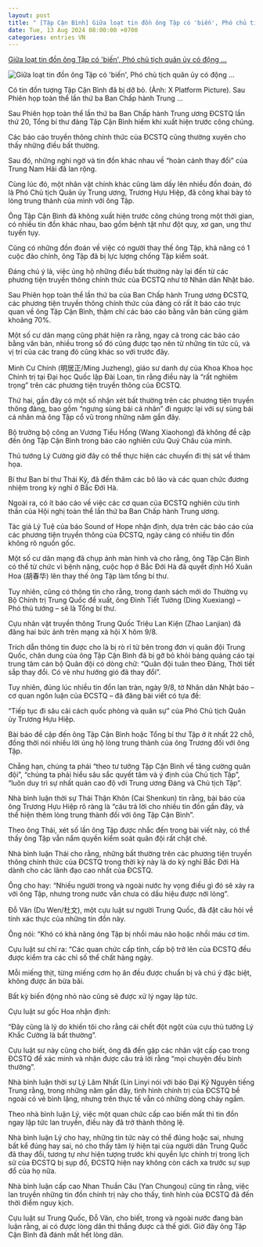 ```yaml
---
layout: post
title: " [Tập Cận Bình] Giữa loạt tin đồn ông Tập có 'biến', Phó chủ tịch quân ủy có động ..."
date: Tue, 13 Aug 2024 08:00:00 +0700
categories: entries VN
---
```

[Giữa loạt tin đồn ông Tập có 'biến', Phó chủ tịch quân ủy có động ...](https://www.dkn.tv/the-gioi/giua-loat-tin-don-ong-tap-co-bien-pho-chu-tich-quan-uy-co-dong-thai-la.html)

![Giữa loạt tin đồn ông Tập có 'biến', Phó chủ tịch quân ủy có động ...](https://www.dkn.tv/wp-content/uploads/2024/08/loat-tin-don-ong-tap-co-bien.jpg)

Có tin đồn tượng Tập Cận Bình đã bị dỡ bỏ. (Ảnh: X Platform Picture). Sau Phiên họp toàn thể lần thứ ba Ban Chấp hành Trung ...

Sau Phiên họp toàn thể lần thứ ba Ban Chấp hành Trung ương ĐCSTQ lần thứ 20, Tổng bí thư đảng Tập Cận Bình hiếm khi xuất hiện trước công chúng.

Các báo cáo truyền thông chính thức của ĐCSTQ cũng thường xuyên cho thấy những điều bất thường.

Sau đó, những nghi ngờ và tin đồn khác nhau về “hoàn cảnh thay đổi” của Trung Nam Hải đã lan rộng.

Cùng lúc đó, một nhân vật chính khác cũng làm dấy lên nhiều đồn đoán, đó là Phó Chủ tịch Quân ủy Trung ương, Trương Hựu Hiệp, đã công khai bày tỏ lòng trung thành của mình với ông Tập.

Ông Tập Cận Bình đã không xuất hiện trước công chúng trong một thời gian, có nhiều tin đồn khác nhau, bao gồm bệnh tật như đột quỵ, xơ gan, ung thư tuyến tụy.

Cũng có những đồn đoán về việc có người thay thế ông Tập, khả năng có 1 cuộc đảo chính, ông Tập đã bị lực lượng chống Tập kiểm soát.

Đáng chú ý là, việc ủng hộ những điều bất thường này lại đến từ các phương tiện truyền thông chính thức của ĐCSTQ như tờ Nhân dân Nhật báo.

Sau Phiên họp toàn thể lần thứ ba của Ban Chấp hành Trung ương ĐCSTQ, các phương tiện truyền thông chính thức của đảng có rất ít báo cáo trực quan về ông Tập Cận Bình, thậm chí các báo cáo bằng văn bản cũng giảm khoảng 70%.

Một số cư dân mạng cũng phát hiện ra rằng, ngay cả trong các báo cáo bằng văn bản, nhiều trong số đó cũng được tạo nên từ những tin tức cũ, và vị trí của các trang đó cũng khác so với trước đây.

Minh Cư Chính (明居正/Ming Juzheng), giáo sư danh dự của Khoa Khoa học Chính trị tại Đại học Quốc lập Đài Loan, tin rằng điều này là “rất nghiêm trọng” trên các phương tiện truyền thông của ĐCSTQ.

Thứ hai, gần đây có một số nhận xét bất thường trên các phương tiện truyền thông đảng, bao gồm “ngưng sùng bái cá nhân” đi ngược lại với sự sùng bái cá nhân mà ông Tập cổ vũ trong những năm gần đây.

Bộ trưởng bộ công an Vương Tiểu Hồng (Wang Xiaohong) đã không đề cập đến ông Tập Cận Bình trong báo cáo nghiên cứu Quý Châu của mình.

Thủ tướng Lý Cường giờ đây có thể thực hiện các chuyến đi thị sát về thảm họa.

Bí thư Ban bí thư Thái Kỳ, đã đến thăm các bô lão và các quan chức đương nhiệm trong kỳ nghỉ ở Bắc Đới Hà.

Ngoài ra, có ít báo cáo về việc các cơ quan của ĐCSTQ nghiên cứu tinh thần của Hội nghị toàn thể lần thứ ba Ban Chấp hành Trung ương.

Tác giả Lý Tuệ của báo Sound of Hope nhận định, dựa trên các báo cáo của các phương tiện truyền thông của ĐCSTQ, ngày càng có nhiều tin đồn không rõ nguồn gốc.

Một số cư dân mạng đã chụp ảnh màn hình và cho rằng, ông Tập Cận Bình có thể từ chức vì bệnh nặng, cuộc họp ở Bắc Đới Hà đã quyết định Hồ Xuân Hoa (胡春华) lên thay thế ông Tập làm tổng bí thư.

Tuy nhiên, cũng có thông tin cho rằng, trong danh sách mới do Thường vụ Bộ Chính trị Trung Quốc đề xuất, ông Đinh Tiết Tường (Ding Xuexiang) – Phó thủ tướng – sẽ là Tổng bí thư.

Cựu nhân vật truyền thông Trung Quốc Triệu Lan Kiện (Zhao Lanjian) đã đăng hai bức ảnh trên mạng xã hội X hôm 9/8.

Trích dẫn thông tin được cho là bị rò rỉ từ bên trong đơn vị quân đội Trung Quốc, chân dung của ông Tập Cận Bình đã bị gỡ bỏ khỏi bảng quảng cáo tại trung tâm cán bộ Quân đội có dòng chữ: “Quân đội tuân theo Đảng, Thời tiết sắp thay đổi. Có vẻ như hướng gió đã thay đổi”.

Tuy nhiên, đúng lúc nhiều tin đồn lan tràn, ngày 9/8, tờ Nhân dân Nhật báo – cơ quan ngôn luận của ĐCSTQ – đã đăng bài viết có tựa đề:

“Tiếp tục đi sâu cải cách quốc phòng và quân sự” của Phó Chủ tịch Quân ủy Trương Hựu Hiệp.

Bài báo đề cập đến ông Tập Cận Bình hoặc Tổng bí thư Tập ở ít nhất 22 chỗ, đồng thời nói nhiều lời ủng hộ lòng trung thành của ông Trương đối với ông Tập.

Chẳng hạn, chúng ta phải “theo tư tưởng Tập Cận Bình về tăng cường quân đội”, “chúng ta phải hiểu sâu sắc quyết tâm và ý định của Chủ tịch Tập”, “luôn duy trì sự nhất quán cao độ với Trung ương Đảng và Chủ tịch Tập”.

Nhà bình luận thời sự Thái Thận Khôn (Cai Shenkun) tin rằng, bài báo của ông Trương Hựu Hiệp rõ ràng là “câu trả lời cho nhiều tin đồn gần đây, và thể hiện thêm lòng trung thành đối với ông Tập Cận Bình”.

Theo ông Thái, xét số lần ông Tập được nhắc đến trong bài viết này, có thể thấy ông Tập vẫn nắm quyền kiểm soát quân đội rất chặt chẽ.

Nhà bình luận Thái cho rằng, những bất thường trên các phương tiện truyền thông chính thức của ĐCSTQ trong thời kỳ này là do kỳ nghỉ Bắc Đới Hà dành cho các lãnh đạo cao nhất của ĐCSTQ.

Ông cho hay: “Nhiều người trong và ngoài nước hy vọng điều gì đó sẽ xảy ra với ông Tập, nhưng trong nước vẫn chưa có dấu hiệu được nới lỏng”.

Đỗ Văn (Du Wen/杜文), một cựu luật sư người Trung Quốc, đã đặt câu hỏi về tính xác thực của những tin đồn này.

Ông nói: “Khó có khả năng ông Tập bị nhồi máu não hoặc nhồi máu cơ tim.

Cựu luật sư chỉ ra: “Các quan chức cấp tỉnh, cấp bộ trở lên của ĐCSTQ đều được kiểm tra các chỉ số thể chất hàng ngày.

Mỗi miếng thịt, từng miếng cơm họ ăn đều được chuẩn bị và chú ý đặc biệt, không được ăn bừa bãi.

Bất kỳ biến động nhỏ nào cũng sẽ được xử lý ngay lập tức.

Cựu luật sư gốc Hoa nhận định:

“Đây cũng là lý do khiến tôi cho rằng cái chết đột ngột của cựu thủ tướng Lý Khắc Cường là bất thường”.

Cựu luật sư này cũng cho biết, ông đã đến gặp các nhân vật cấp cao trong ĐCSTQ để xác minh và nhận được câu trả lời rằng “mọi chuyện đều bình thường”.

Nhà bình luận thời sự Lý Lâm Nhất (Lin Linyi nói với báo Đại Kỷ Nguyên tiếng Trung rằng, trong những năm gần đây, tình hình chính trị của ĐCSTQ bề ngoài có vẻ bình lặng, nhưng trên thực tế vẫn có những dòng chảy ngầm.

Theo nhà bình luận Lý, việc một quan chức cấp cao biến mất thì tin đồn ngay lập tức lan truyền, điều này đã trở thành thông lệ.

Nhà bình luận Lý cho hay, những tin tức này có thể đúng hoặc sai, nhưng bất kể đúng hay sai, nó cho thấy tâm lý hiện tại của người dân Trung Quốc đã thay đổi, tương tự như hiện tượng trước khi quyền lực chính trị trong lịch sử của ĐCSTQ bị sụp đổ, ĐCSTQ hiện nay không còn cách xa trước sự sụp đổ của họ nữa.

Nhà bình luận cấp cao Nhan Thuần Câu (Yan Chungou) cũng tin rằng, việc lan truyền những tin đồn chính trị này cho thấy, tình hình của ĐCSTQ đã đến thời điểm nguy kịch.

Cựu luật sư Trung Quốc, Đỗ Văn, cho biết, trong và ngoài nước đang bàn luận rằng, ai có được lòng dân thì thắng được cả thế giới. Giờ đây ông Tập Cận Bình đã đánh mất hết lòng dân.

